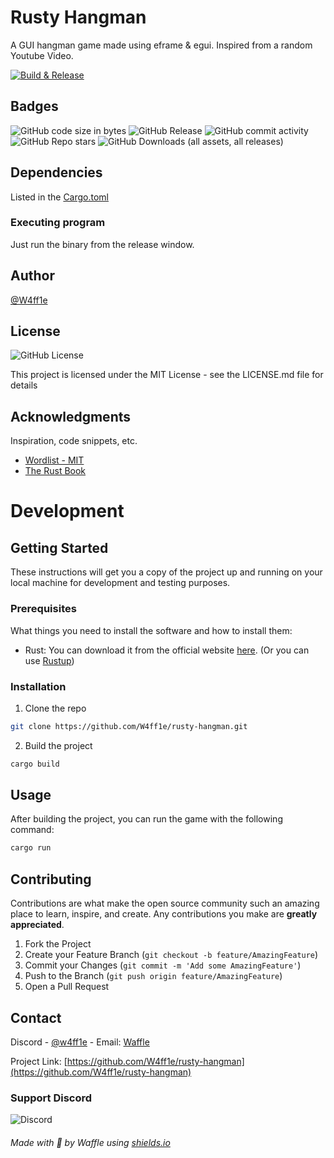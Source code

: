 # Rusty Hangman

A GUI hangman game made using eframe & egui. Inspired from a random Youtube Video.

[![Build & Release](https://github.com/W4ff1e/rusty-hangman/actions/workflows/build.yml/badge.svg?event=release)](https://github.com/W4ff1e/rusty-hangman/actions/workflows/build.yml)

## Badges

![GitHub code size in bytes](https://img.shields.io/github/languages/code-size/W4ff1e/rusty-hangman?logo=rust)
![GitHub Release](https://img.shields.io/github/v/release/W4ff1e/rusty-hangman?logo=Github)
![GitHub commit activity](https://img.shields.io/github/commit-activity/m/W4ff1e/rusty-hangman?logo=Github)
![GitHub Repo stars](https://img.shields.io/github/stars/W4ff1e/rusty-hangman?style=flat&logo=Github)
![GitHub Downloads (all assets, all releases)](https://img.shields.io/github/downloads/W4ff1e/rusty-hangman/total?logo=Github)

## Dependencies

Listed in the [Cargo.toml](Cargo.toml)

### Executing program

Just run the binary from the release window.

## Author

[@W4ff1e](https://github.com/W4ff1e)

## License

![GitHub License](https://img.shields.io/github/license/W4ff1e/rusty-hangman)

This project is licensed under the MIT License - see the LICENSE.md file for details

## Acknowledgments

Inspiration, code snippets, etc.

* [Wordlist - MIT](https://www.mit.edu/~ecprice/wordlist.10000)
* [The Rust Book](https://rust-book.cs.brown.edu/ch03-05-control-flow.html#summary)

# Development

## Getting Started

These instructions will get you a copy of the project up and running on your local machine for development and testing purposes.

### Prerequisites

What things you need to install the software and how to install them:

* Rust: You can download it from the official website [here](https://www.rust-lang.org/tools/install). (Or you can use [Rustup](https://rustup.rs/))

### Installation

1. Clone the repo

```bash
git clone https://github.com/W4ff1e/rusty-hangman.git
```

2. Build the project

```bash
cargo build
```

## Usage

After building the project, you can run the game with the following command:

```bash
cargo run
```

## Contributing

Contributions are what make the open source community such an amazing place to learn, inspire, and create. Any contributions you make are **greatly appreciated**.

1. Fork the Project
2. Create your Feature Branch (`git checkout -b feature/AmazingFeature`)
3. Commit your Changes (`git commit -m 'Add some AmazingFeature'`)
4. Push to the Branch (`git push origin feature/AmazingFeature`)
5. Open a Pull Request

## Contact

Discord - [@w4ff1e](https://discord.com/users/227875168200949761) - Email: [Waffle](mailto:w4ff1e@throud.org)

Project Link: [https://github.com/W4ff1e/rusty-hangman](https://github.com/W4ff1e/rusty-hangman)

### Support Discord

![Discord](https://img.shields.io/discord/298164747428298757?logo=discord&logoSize=auto)

###### Made with :yellow_heart: by Waffle using [shields.io](https://shields.io "shields.io")
